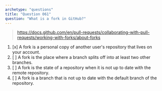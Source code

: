 ```yaml
---
archetype: "questions"
title: "Question 061"
question: "What is a fork in GitHub?"
---
```



> https://docs.github.com/en/pull-requests/collaborating-with-pull-requests/working-with-forks/about-forks
1. [x] A fork is a personal copy of another user's repository that lives on your account.
1. [ ] A fork is the place where a branch splits off into at least two other branches.
1. [ ] A fork is the state of a repository when it is not up to date with the remote repository.
1. [ ] A fork is a branch that is not up to date with the default branch of the repository.
